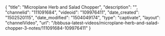 {
    "title": "Microplane Herb and Salad Chopper",
    "description": "",
    "channelid": "111091684",
    "videoid": "109976411",
    "date_created": "1502520115",
    "date_modified": "1504049174",
    "type": "captivate",
    "layout": "channelVideo",
    "url": "\/bbbusa-latest-videos\/microplane-herb-and-salad-chopper-3-notes\/111091684-109976411"
}